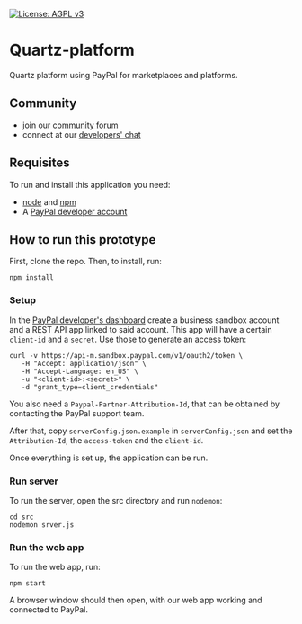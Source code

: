 [![License: AGPL v3](https://img.shields.io/github/license/DecentralizedScience/Prototype?color=blue)](http://www.gnu.org/licenses/agpl-3.0)

# Quartz-platform
Quartz platform using PayPal for marketplaces and platforms.

## Community
* join our [community forum](https://discuss.decentralized.science/)
* connect at our [developers' chat](https://dec-sci.zulipchat.com/#narrow/stream/238971-development)

## Requisites
To run and install this application you need:

* [node](https://nodejs.org) and [npm](https://www.npmjs.com/)
* A [PayPal developer account](https://developer.paypal.com/home)

## How to run this prototype
First, clone the repo. Then, to install, run:
```
npm install
```

### Setup
In the [PayPal developer's dashboard](https://developer.paypal.com/developer/applications) create a business sandbox account and a REST API app linked to said account. This app will have a certain `client-id` and a `secret`. Use those to generate an access token:
```
curl -v https://api-m.sandbox.paypal.com/v1/oauth2/token \
   -H "Accept: application/json" \
   -H "Accept-Language: en_US" \
   -u "<client-id>:<secret>" \
   -d "grant_type=client_credentials"
```

You also need a `Paypal-Partner-Attribution-Id`, that can be obtained by contacting the PayPal support team.

After that, copy `serverConfig.json.example` in `serverConfig.json` and set the `Attribution-Id`, the `access-token` and the `client-id`.

Once everything is set up, the application can be run.

### Run server
To run the server, open the src directory and run `nodemon`:
```
cd src
nodemon srver.js
```

### Run the web app
To run the web app, run:
```
npm start
```

A browser window should then open, with our web app working and connected to PayPal.
